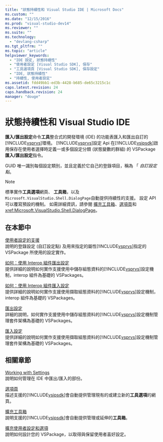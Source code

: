 ```yaml
---
title: "狀態持續性和 Visual Studio IDE | Microsoft Docs"
ms.custom: ""
ms.date: "12/15/2016"
ms.prod: "visual-studio-dev14"
ms.reviewer: ""
ms.suite: ""
ms.technology: 
  - "devlang-csharp"
ms.tgt_pltfrm: ""
ms.topic: "article"
helpviewer_keywords: 
  - "IDE 設定, 狀態持續性"
  - "使用者設定 [Visual Studio SDK], 保存"
  - "工具選項頁 [Visual Studio SDK], 保存設定"
  - "IDE, 狀態持續性"
  - "持續性, 使用者設定"
ms.assetid: fdd49bb1-ed3b-4428-b685-de65c3215c1c
caps.latest.revision: 24
caps.handback.revision: 24
manager: "douge"
---
```

# 狀態持續性和 Visual Studio IDE
**匯入\/匯出設定**命令**工具**整合式的開發環境 \(IDE\) 的功能表匯入和匯出自訂的[!INCLUDE[vsprvs](../code-quality/includes/vsprvs_md.md)]環境。  [!INCLUDE[vsprvs](../code-quality/includes/vsprvs_md.md)]設定 Api 在[!INCLUDE[vsipsdk](../extensibility/includes/vsipsdk_md.md)]啟用保存在使用者選擇時定義一或多個設定分類 \(狀態變數的群組\) 的 VSPackage **匯入\/匯出設定**指令。  
  
 GUID 唯一識別每個設定類別，並且定義於它自己的登錄項目，稱為 「 *自訂設定點*。  
  
> [!NOTE]
>  標準實作**工具選項**網頁、 **工具箱**，以及`Microsoft.VisualStudio.Shell.DialogPage`自動提供持續性的支援。  設定 API 可以覆寫預設的機制。  如需詳細資訊，請參閱 [擴充工具箱](../misc/extending-the-toolbox.md)、[選項頁](../misc/options-pages.md)和<xref:Microsoft.VisualStudio.Shell.DialogPage>。  
  
## 在本節中  
 [使用者設定的支援](../extensibility/internals/support-for-user-settings.md)  
 說明的登錄設定 \(自訂設定點\) 及用來指定的屬性[!INCLUDE[vsprvs](../code-quality/includes/vsprvs_md.md)]指定的 VSPackage 所使用的設定實作。  
  
 [如何：使用 Interop 組件匯出設定](../misc/how-to-export-settings-by-using-interop-assemblies.md)  
 提供詳細的說明如何實作支援使用中儲存組態資料的[!INCLUDE[vsprvs](../code-quality/includes/vsprvs_md.md)]設定機制，interop 組件為基礎的 VSPackages。  
  
 [如何：使用 Interop 組件匯入設定](../misc/how-to-use-interop-assemblies-to-import-settings.md)  
 提供詳細的說明如何實作支援使用擷取組態資料的[!INCLUDE[vsprvs](../code-quality/includes/vsprvs_md.md)]設定機制，interop 組件為基礎的 VSPackages。  
  
 [匯出設定](../misc/exporting-settings.md)  
 詳細的說明，如何實作支援使用中儲存組態資料的[!INCLUDE[vsprvs](../code-quality/includes/vsprvs_md.md)]設定機制管理套件架構為基礎的 VSPackages。  
  
 [匯入設定](/visual-cpp/misc/importing-settings)  
 提供詳細的說明如何實作支援使用擷取組態資料的[!INCLUDE[vsprvs](../code-quality/includes/vsprvs_md.md)]設定機制管理套件架構為基礎的 VSPackages。  
  
## 相關章節  
 [Working with Settings](http://msdn.microsoft.com/zh-tw/4c0a56ab-6091-4ebc-9dc7-52c40846bacb)  
 說明如何管理在 IDE 中匯出\/匯入的部份。  
  
 [選項頁](../misc/options-pages.md)  
 描述支援的[!INCLUDE[vsipsdk](../extensibility/includes/vsipsdk_md.md)]會自動提供管理現有的或建立新的**工具選項**的網頁。  
  
 [擴充工具箱](../misc/extending-the-toolbox.md)  
 說明支援的[!INCLUDE[vsipsdk](../extensibility/includes/vsipsdk_md.md)]會自動提供管理或延伸的**工具箱**。  
  
 [擴充使用者設定和選項](../extensibility/extending-user-settings-and-options.md)  
 說明如何設計您的 VSPackage，以取得與保留使用者喜好設定。